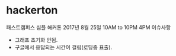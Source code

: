 # hackerton
패스트캠퍼스 심플 해커톤
2017년 8월 25일 10AM to 10PM
4PM
이슈사항
- 그래프 초기화 안됨.
- 구글에서 응답되는 시간이 걸림(로딩중 표출).